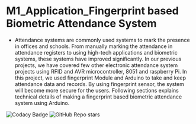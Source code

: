 # M1_Application_Fingerprint based Biometric Attendance System

* Attendance systems are commonly used systems to mark the presence in offices and schools. From  manually marking the attendance in attendance registers to using high-tech applications and biometric systems, these systems have improved significantly. In our previous projects, we have covered few other electronic attendance system projects using RFID and AVR microcontroller, 8051 and raspberry Pi. In this project, we used fingerprint Module and Arduino to take and keep attendance data and records. By using fingerprint sensor, the system will become more secure for the users. Following sections explains technical details of making a fingerprint based biometric attendance system using Arduino.

![Codacy Badge](https://app.codacy.com/project/badge/Grade/97819b1acaeb4c5fb0b574fc87b92acd)
![GitHub Repo stars](https://img.shields.io/github/stars/vino1428/M1_Application_figureprint-based-biometric-attendance?style=flat-square)


